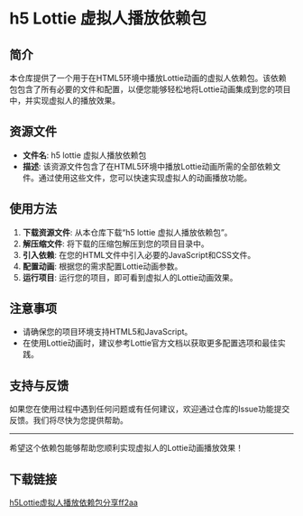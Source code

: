 # h5 Lottie 虚拟人播放依赖包

## 简介
本仓库提供了一个用于在HTML5环境中播放Lottie动画的虚拟人依赖包。该依赖包包含了所有必要的文件和配置，以便您能够轻松地将Lottie动画集成到您的项目中，并实现虚拟人的播放效果。

## 资源文件
- **文件名**: h5 lottie 虚拟人播放依赖包
- **描述**: 该资源文件包含了在HTML5环境中播放Lottie动画所需的全部依赖文件。通过使用这些文件，您可以快速实现虚拟人的动画播放功能。

## 使用方法
1. **下载资源文件**: 从本仓库下载“h5 lottie 虚拟人播放依赖包”。
2. **解压缩文件**: 将下载的压缩包解压到您的项目目录中。
3. **引入依赖**: 在您的HTML文件中引入必要的JavaScript和CSS文件。
4. **配置动画**: 根据您的需求配置Lottie动画参数。
5. **运行项目**: 运行您的项目，即可看到虚拟人的Lottie动画效果。

## 注意事项
- 请确保您的项目环境支持HTML5和JavaScript。
- 在使用Lottie动画时，建议参考Lottie官方文档以获取更多配置选项和最佳实践。

## 支持与反馈
如果您在使用过程中遇到任何问题或有任何建议，欢迎通过仓库的Issue功能提交反馈。我们将尽快为您提供帮助。

---

希望这个依赖包能够帮助您顺利实现虚拟人的Lottie动画播放效果！

## 下载链接

[h5Lottie虚拟人播放依赖包分享ff2aa](https://pan.quark.cn/s/af24527ab7c8)